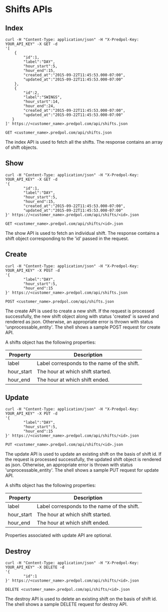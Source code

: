 # Shifts APIs

## Index

```shell
curl -H "Content-Type: application/json" -H "X-Predpol-Key: YOUR_API_KEY" -X GET -d 
'[
    {
        "id":1,
        "label":"DAY",
        "hour_start":5,
        "hour_end":15,
        "created_at":"2015-09-22T11:45:53.000-07:00",
        "updated_at":"2015-09-22T11:45:53.000-07:00"
    },
    {
        "id":2,
        "label":"SWINGS",
        "hour_start":14,
        "hour_end":24,
        "created_at":"2015-09-22T11:45:53.000-07:00",
        "updated_at":"2015-09-22T11:45:53.000-07:00"
   }
]' https://<customer_name>.predpol.com/api/shifts.json
```

`GET <customer_name>.predpol.com/api/shifts.json`

The index API is used to fetch all the shifts. The response contains an array of shift objects.

## Show

```shell
curl -H "Content-Type: application/json" -H "X-Predpol-Key: YOUR_API_KEY" -X GET -d 
'{
        "id":1,
        "label":"DAY",
        "hour_start":5,
        "hour_end":15,
        "created_at":"2015-09-22T11:45:53.000-07:00",
        "updated_at":"2015-09-22T11:45:53.000-07:00"
}' https://<customer_name>.predpol.com/api/shifts/<id>.json
```

`GET <customer_name>.predpol.com/api/shifts/<id>.json`

The show API is used to fetch an individual shift. The response contains a shift object corresponding to the 'id' passed in the request.

## Create

```shell
curl -H "Content-Type: application/json" -H "X-Predpol-Key: YOUR_API_KEY" -X POST -d 
'{
        "label":"DAY",
        "hour_start":5,
        "hour_end":15
}' https://<customer_name>.predpol.com/api/shifts.json
```

`POST <customer_name>.predpol.com/api/shifts.json`

The create API is used to create a new shift. If the request is processed successfully, the new shift object along with status 'created' is saved and rendered as json. Otherwise, an appropriate error is thrown with status 'unprocessable_entity'. The shell shows a sample POST request for create API.

A shifts object has the following properties:

Property | Description
-------- | ----------
label | Label corresponds to the name of the shift.
hour_start | The hour at which shift started.
hour_end | The hour at which shift ended.

## Update

```shell
curl -H "Content-Type: application/json" -H "X-Predpol-Key: YOUR_API_KEY" -X PUT -d 
'{
        "label":"DAY",
        "hour_start":5,
        "hour_end":15
}' https://<customer_name>.predpol.com/api/shifts/<id>.json
```

`PUT <customer_name>.predpol.com/api/shifts/<id>.json`

The update API is used to update an existing shift on the basis of shift id. If the request is processed successfully, the updated shift object is rendered as json. Otherwise, an appropriate error is thrown with status 'unprocessable_entity'. The shell shows a sample PUT request for update API.

A shifts object has the following properties:

Property | Description
-------- | ----------
label | Label corresponds to the name of the shift.
hour_start | The hour at which shift started.
hour_end | The hour at which shift ended.

<aside class="notice">
Properties associated with update API are optional.
</aside>

## Destroy

```shell
curl -H "Content-Type: application/json" -H "X-Predpol-Key: YOUR_API_KEY" -X DELETE -d 
'{
        "id":1
}' https://<customer_name>.predpol.com/api/shifts/<id>.json
```

`DELETE <customer_name>.predpol.com/api/shifts/<id>.json`

The destroy API is used to delete an existing shift on the basis of shift id. The shell shows a sample DELETE request for destroy API.
